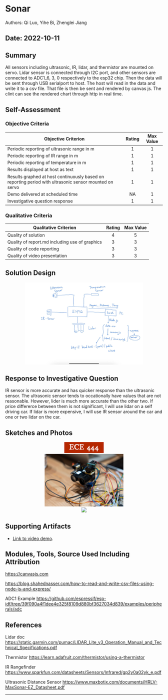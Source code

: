 # Sonar
Authors: Qi Luo, Yihe Bi, Zhenglei Jiang

Date: 2022-10-11
-----

## Summary
All sensors including ultrasonic, IR, lidar, and thermistor are mounted on servo. Lidar sensor is connected through I2C port, and other sensors are connected to ADC1_6, 3, 0 respectively to the esp32 chip. Then the data will be sent through USB serialport to host. The host will read in the data and write it to a csv file. That file is then be sent and rendered by canvas js. The clint can see the rendered chart through http in real time.

## Self-Assessment

### Objective Criteria

| Objective Criterion | Rating | Max Value  | 
|---------------------------------------------|:-----------:|:---------:|
|  Periodic reporting of ultrasonic range in m | 1 |  1     | 
| Periodic reporting of IR range in m | 1 |  1     | 
| Periodic reporting of temperature in m | 1 |  1     | 
| Results displayed at host as text | 1 |  1     | 
| Results graphed at host continuously based on reporting period with ultrasonic sensor mounted on servo| 1 |  1     | 
| Demo delivered at scheduled time| NA |  1     | 
| Investigative question response |1 |  1     | 


### Qualitative Criteria

| Qualitative Criterion | Rating | Max Value  | 
|---------------------------------------------|:-----------:|:---------:|
| Quality of solution | 4 |  5     | 
| Quality of report.md including use of graphics | 3 |  3     | 
| Quality of code reporting | 3 |  3     | 
| Quality of video presentation | 3 |  3     | 


## Solution Design
<center><img src="./images/design.jpeg" width="75%" /></center>  

## Response to Investigative Question
IR sensor is more accurate and has quicker response than the ultrasonic sensor. The ultrasonic sensor tends to occationally have values that are not reasonable. However, lider is much more accurate than the other two. If price differerce between them is not significant, I will use lidar on a self driving car. If lidar is more expensive, I will use IR sensor around the car and one or two lidar on the car.

## Sketches and Photos
<center><img src="./images/ece444.png" width="25%" /></center>  
<center><img src="./images/hardware.jpg" width="50%" /></center>  
<center><img src="./images/software.png" width="50%" /></center>  
<center> </center>


## Supporting Artifacts
- [Link to video demo](https://drive.google.com/file/d/1XbwP4bUNTsVdKFgj8nYKfOR1jUggfCfr/view?usp=sharing).

## Modules, Tools, Source Used Including Attribution
https://canvasjs.com

https://blog.shahednasser.com/how-to-read-and-write-csv-files-using-node-js-and-express/

ADC1 Example https://github.com/espressif/esp-idf/tree/39f090a4f1dee4e325f8109d880bf3627034d839/examples/peripherals/adc


## References
Lidar doc https://static.garmin.com/pumac/LIDAR_Lite_v3_Operation_Manual_and_Technical_Specifications.pdf

Thermistor https://learn.adafruit.com/thermistor/using-a-thermistor

IR Rangefinder https://www.sparkfun.com/datasheets/Sensors/Infrared/gp2y0a02yk_e.pdf

Ultrasonic Distance Sensor https://www.maxbotix.com/documents/HRLV-MaxSonar-EZ_Datasheet.pdf

-----

